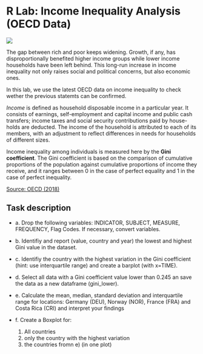 # R Lab: Income Inequality Analysis (OECD Data)

![](https://upload.wikimedia.org/wikipedia/sco/0/0d/OECD_logo_new.svg)


The gap between rich and poor keeps widening. Growth, if any, has disproportionally benefited higher income groups while lower income households have been left behind. This long-run increase in income inequality not only raises social and political concerns, but also economic ones. 

In this lab, we use the latest OECD data on income inequality to check wether the previous statemts can be confirmed.  

*Income* is defined as household disposable income in a particular year. It consists of earnings, self-employment and capital income and public cash transfers; income taxes and social security contributions paid by house-holds are deducted. The income of the household is attributed to each of its members, with an adjustment to reflect differences in needs for households of different sizes. 

Income inequality among individuals is measured here by the **Gini coefficient**. The Gini coefficient is based on the comparison of cumulative proportions of the population against cumulative proportions of income they receive, and it ranges between 0 in the case of perfect equality and 1 in the case of perfect inequality. 

[Source: OECD (2018)](https://data.oecd.org/inequality/income-inequality.htm)

## Task description

- a. Drop the following variables: INDICATOR, SUBJECT, MEASURE, FREQUENCY, Flag Codes. If necessary, convert variables.
- b. Identifiy and report (value, country and year) the lowest and highest Gini value in the dataset. 
- c. Identifiy the country with the highest variation in the Gini coefficient (hint: use interquartile range) and create a barplot (with x=TIME). 
- d. Select all data with a Gini coefficient value lower than 0.245 an save the data as a new dataframe (gini_lower).


- e. Calculate the mean, median, standard deviation and interquartile range for locations: 
        Germany (DEU), Norway (NOR), France (FRA) and Costa Rica (CRI) and interpret your findings


- f. Create a Boxplot for:
  1) All countries
  2) only the country with the highest variation
  3) the countries fromn e) (in one plot)
